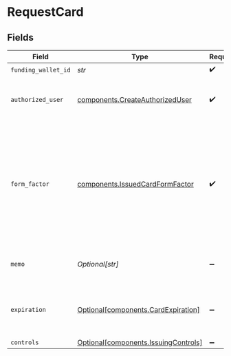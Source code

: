 # RequestCard


## Fields

| Field                                                                                                                               | Type                                                                                                                                | Required                                                                                                                            | Description                                                                                                                         | Example                                                                                                                             |
| ----------------------------------------------------------------------------------------------------------------------------------- | ----------------------------------------------------------------------------------------------------------------------------------- | ----------------------------------------------------------------------------------------------------------------------------------- | ----------------------------------------------------------------------------------------------------------------------------------- | ----------------------------------------------------------------------------------------------------------------------------------- |
| `funding_wallet_id`                                                                                                                 | *str*                                                                                                                               | :heavy_check_mark:                                                                                                                  | N/A                                                                                                                                 |                                                                                                                                     |
| `authorized_user`                                                                                                                   | [components.CreateAuthorizedUser](../../models/components/createauthorizeduser.md)                                                  | :heavy_check_mark:                                                                                                                  | Fields for identifying an authorized individual.                                                                                    |                                                                                                                                     |
| `form_factor`                                                                                                                       | [components.IssuedCardFormFactor](../../models/components/issuedcardformfactor.md)                                                  | :heavy_check_mark:                                                                                                                  | Specifies the type of spend card to be issued. Presently supports virtual only, providing a digital number without a physical card. |                                                                                                                                     |
| `memo`                                                                                                                              | *Optional[str]*                                                                                                                     | :heavy_minus_sign:                                                                                                                  | An optional descriptive name for the card.                                                                                          |                                                                                                                                     |
| `expiration`                                                                                                                        | [Optional[components.CardExpiration]](../../models/components/cardexpiration.md)                                                    | :heavy_minus_sign:                                                                                                                  | The expiration date of the card or token.                                                                                           | {<br/>"month": "01",<br/>"year": "21"<br/>}                                                                                         |
| `controls`                                                                                                                          | [Optional[components.IssuingControls]](../../models/components/issuingcontrols.md)                                                  | :heavy_minus_sign:                                                                                                                  | N/A                                                                                                                                 |                                                                                                                                     |